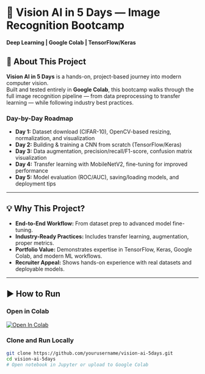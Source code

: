 # 🚀 Vision AI in 5 Days — Image Recognition Bootcamp
**Deep Learning | Google Colab | TensorFlow/Keras**

## 📌 About This Project
**Vision AI in 5 Days** is a hands-on, project-based journey into modern computer vision.  
Built and tested entirely in **Google Colab**, this bootcamp walks through the full image recognition pipeline — from data preprocessing to transfer learning — while following industry best practices.

### **Day-by-Day Roadmap**
- **Day 1:** Dataset download (CIFAR-10), OpenCV-based resizing, normalization, and visualization  
- **Day 2:** Building & training a CNN from scratch (TensorFlow/Keras)  
- **Day 3:** Data augmentation, precision/recall/F1-score, confusion matrix visualization  
- **Day 4:** Transfer learning with MobileNetV2, fine-tuning for improved performance  
- **Day 5:** Model evaluation (ROC/AUC), saving/loading models, and deployment tips  

---

## 💡 Why This Project?
- **End-to-End Workflow:** From dataset prep to advanced model fine-tuning.
- **Industry-Ready Practices:** Includes transfer learning, augmentation, proper metrics.
- **Portfolio Value:** Demonstrates expertise in TensorFlow, Keras, Google Colab, and modern ML workflows.
- **Recruiter Appeal:** Shows hands-on experience with real datasets and deployable models.

---

## ▶️ How to Run

### **Open in Colab**
[![Open In Colab](https://colab.research.google.com/assets/colab-badge.svg)](YOUR_COLAB_NOTEBOOK_LINK)

### **Clone and Run Locally**
```bash
git clone https://github.com/yourusername/vision-ai-5days.git
cd vision-ai-5days
# Open notebook in Jupyter or upload to Google Colab
